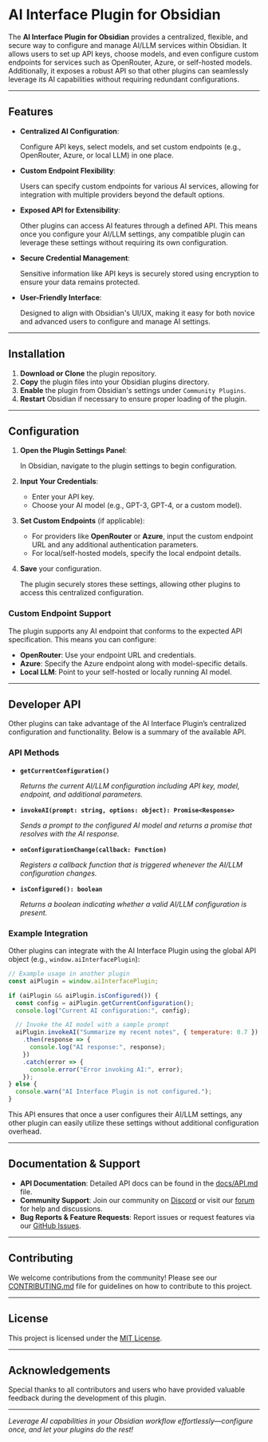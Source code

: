 # AI Interface Plugin for Obsidian

The **AI Interface Plugin for Obsidian** provides a centralized, flexible, and secure way to configure and manage AI/LLM services within Obsidian. It allows users to set up API keys, choose models, and even configure custom endpoints for services such as OpenRouter, Azure, or self-hosted models. Additionally, it exposes a robust API so that other plugins can seamlessly leverage its AI capabilities without requiring redundant configurations.

---

## Features

- **Centralized AI Configuration**:
    
    Configure API keys, select models, and set custom endpoints (e.g., OpenRouter, Azure, or local LLM) in one place.
    
- **Custom Endpoint Flexibility**:
    
    Users can specify custom endpoints for various AI services, allowing for integration with multiple providers beyond the default options.
    
- **Exposed API for Extensibility**:
    
    Other plugins can access AI features through a defined API. This means once you configure your AI/LLM settings, any compatible plugin can leverage these settings without requiring its own configuration.
    
- **Secure Credential Management**:
    
    Sensitive information like API keys is securely stored using encryption to ensure your data remains protected.
    
- **User-Friendly Interface**:
    
    Designed to align with Obsidian's UI/UX, making it easy for both novice and advanced users to configure and manage AI settings.
    

---

## Installation

1. **Download or Clone** the plugin repository.
2. **Copy** the plugin files into your Obsidian plugins directory.
3. **Enable** the plugin from Obsidian's settings under `Community Plugins`.
4. **Restart** Obsidian if necessary to ensure proper loading of the plugin.

---

## Configuration

1. **Open the Plugin Settings Panel**:
    
    In Obsidian, navigate to the plugin settings to begin configuration.
    
2. **Input Your Credentials**:
    - Enter your API key.
    - Choose your AI model (e.g., GPT-3, GPT-4, or a custom model).
3. **Set Custom Endpoints** (if applicable):
    - For providers like **OpenRouter** or **Azure**, input the custom endpoint URL and any additional authentication parameters.
    - For local/self-hosted models, specify the local endpoint details.
4. **Save** your configuration.
    
    The plugin securely stores these settings, allowing other plugins to access this centralized configuration.
    

### Custom Endpoint Support

The plugin supports any AI endpoint that conforms to the expected API specification. This means you can configure:

- **OpenRouter**: Use your endpoint URL and credentials.
- **Azure**: Specify the Azure endpoint along with model-specific details.
- **Local LLM**: Point to your self-hosted or locally running AI model.

---

## Developer API

Other plugins can take advantage of the AI Interface Plugin’s centralized configuration and functionality. Below is a summary of the available API.

### API Methods

- **`getCurrentConfiguration()`**
    
    *Returns the current AI/LLM configuration including API key, model, endpoint, and additional parameters.*
    
- **`invokeAI(prompt: string, options: object): Promise<Response>`**
    
    *Sends a prompt to the configured AI model and returns a promise that resolves with the AI response.*
    
- **`onConfigurationChange(callback: Function)`**
    
    *Registers a callback function that is triggered whenever the AI/LLM configuration changes.*
    
- **`isConfigured(): boolean`**
    
    *Returns a boolean indicating whether a valid AI/LLM configuration is present.*
    

### Example Integration

Other plugins can integrate with the AI Interface Plugin using the global API object (e.g., `window.aiInterfacePlugin`):

```jsx
// Example usage in another plugin
const aiPlugin = window.aiInterfacePlugin;

if (aiPlugin && aiPlugin.isConfigured()) {
  const config = aiPlugin.getCurrentConfiguration();
  console.log("Current AI configuration:", config);

  // Invoke the AI model with a sample prompt
  aiPlugin.invokeAI("Summarize my recent notes", { temperature: 0.7 })
    .then(response => {
      console.log("AI response:", response);
    })
    .catch(error => {
      console.error("Error invoking AI:", error);
    });
} else {
  console.warn("AI Interface Plugin is not configured.");
}

```

This API ensures that once a user configures their AI/LLM settings, any other plugin can easily utilize these settings without additional configuration overhead.

---

## Documentation & Support

- **API Documentation**: Detailed API docs can be found in the [docs/API.md](https://chatgpt.com/c/docs/API.md) file.
- **Community Support**: Join our community on [Discord](https://discord.example.com/) or visit our [forum](https://forum.example.com/) for help and discussions.
- **Bug Reports & Feature Requests**: Report issues or request features via our [GitHub Issues](https://github.com/yourrepo/ai-interface-plugin/issues).

---

## Contributing

We welcome contributions from the community! Please see our [CONTRIBUTING.md](https://chatgpt.com/c/CONTRIBUTING.md) file for guidelines on how to contribute to this project.

---

## License

This project is licensed under the [MIT License](https://chatgpt.com/c/LICENSE).

---

## Acknowledgements

Special thanks to all contributors and users who have provided valuable feedback during the development of this plugin.

---

*Leverage AI capabilities in your Obsidian workflow effortlessly—configure once, and let your plugins do the rest!*